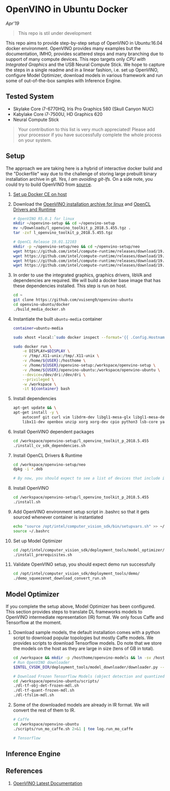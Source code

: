 # OpenVINO in Ubuntu Docker
*Apr'19*

> This repo is stil under development

This repo aims to provide step-by-step setup of OpenVINO in Ubuntu:16.04 docker environment. OpenVINO provides many examples but the documentation, IMHO, provides scattered steps and many branching due to support of many compute devices. This repo targets only *CPU with Integrated Graphics* and the USB Neural Compute Stick. We hope to capture the steps in a single readme and in a linear fashion, i.e. set up OpenVINO, configure Model Optimizer, download models in various framework and run some of out-of-the-box samples with Inference Engine.

## Tested System
* Skylake Core i7-6770HQ, Iris Pro Graphics 580 (Skull Canyon NUC)
* Kabylake Core i7-7500U, HD Graphics 620
* Neural Compute Stick
> Your contribution to this list is very much appreciated! Please add your processor if you have successfully complete the whole process on your system.

## Setup
The approach we are taking here is a hybrid of interactive docker build and the "Dockerfile" way due to the challenge of storing large prebuilt binary installation archive in git. *Yes, I am avoiding git-lfs.* On a side note, you could try to build OpenVINO from [source](https://github.com/opencv/dldt).

1. [Set up Docker CE on host](https://docs.docker.com/install/linux/docker-ce/ubuntu/)

2. Download the [OpenVINO installation archive for linux](https://software.intel.com/en-us/openvino-toolkit/choose-download/free-download-linux) and [OpenCL Drivers and Runtime](https://github.com/intel/compute-runtime/releases)
    ```bash
    # OpenVINO R5.0.1 for linux
    mkdir ~/openvino-setup && cd ~/openvino-setup
    mv ~/Downloads/l_openvino_toolkit_p_2018.5.455.tgz .
    tar -zxf l_openvino_toolkit_p_2018.5.455.tgz

    # OpenCL Release 19.01.12103
    mkdir -p ~/openvino-setup/neo && cd ~/openvino-setup/neo
    wget https://github.com/intel/compute-runtime/releases/download/19.01.12103/intel-gmmlib_18.4.0.348_amd64.deb
    wget https://github.com/intel/compute-runtime/releases/download/19.01.12103/intel-igc-core_18.50.1270_amd64.deb
    wget https://github.com/intel/compute-runtime/releases/download/19.01.12103/intel-igc-opencl_18.50.1270_amd64.deb
    wget https://github.com/intel/compute-runtime/releases/download/19.01.12103/intel-opencl_19.01.12103_amd64.deb
    ```
3. In order to use the integrated graphics, graphics drivers, libVA and dependencies are required. We will build a docker base image that has these dependencies installed. This step is run on host.
    ```bash
    cd ~
    git clone https://github.com/vuiseng9/openvino-ubuntu
    cd openvino-ubuntu/docker
    ./build_media_docker.sh
    ```
4. Instantiate the built ```ubuntu-media``` container
    ```bash
    container=ubuntu-media

    sudo xhost +local:`sudo docker inspect --format='{{ .Config.Hostname }}' $container`

    sudo docker run \
        -e DISPLAY=$DISPLAY \
        -v /tmp/.X11-unix:/tmp/.X11-unix \
        -v /home/${USER}:/hosthome \
        -v /home/${USER}/openvino-setup:/workspace/openvino-setup \
        -v /home/${USER}/openvino-ubuntu:/workspace/openvino-ubuntu \
        --device=/dev/dri:/dev/dri \
        --privileged \
        -w /workspace \
        -it ${container} bash
    ```
5. Install dependencies
    ```bash
    apt-get update && \
    apt-get install -y \
        autoconf git curl vim libdrm-dev libgl1-mesa-glx libgl1-mesa-dev sudo pciutils \
        libx11-dev openbox unzip xorg xorg-dev cpio python3 lsb-core yasm clinfo eog
    ```
6. Install OpenVINO dependent packages
    ```bash
    cd /workspace/openvino-setup/l_openvino_toolkit_p_2018.5.455
    ./install_cv_sdk_dependencies.sh
    ```
7. Install OpenCL Drivers & Runtime
    ```bash
    cd /workspace/openvino-setup/neo
    dpkg -i *.deb

    # By now, you should expect to see a list of devices that include iGPU by running "clinfo"
    ```
8. Install OpenVINO
    ```bash
    cd /workspace/openvino-setup/l_openvino_toolkit_p_2018.5.455
    ./install.sh
    ```
9. Add OpenVINO environment setup script in .bashrc so that it gets sourced whenever container is instantiated
    ```bash
    echo "source /opt/intel/computer_vision_sdk/bin/setupvars.sh" >> ~/.bashrc
    source ~/.bashrc
    ```
10. Set up Model Optimizer
    ```bash
    cd /opt/intel/computer_vision_sdk/deployment_tools/model_optimizer/install_prerequisites
    ./install_prerequisites.sh
    ```
11. Validate OpenVINO setup, you should expect demo run successfully
    ```bash
    cd /opt/intel/computer_vision_sdk/deployment_tools/demo/
    ./demo_squeezenet_download_convert_run.sh
    ```

## Model Optimizer
If you complete the setup above, Model Optimizer has been configured. This section provides steps to translate DL frameworks models to OpenVINO intermediate representation (IR) format. We only focus Caffe and Tensorflow at the moment.

1. Download sample models, the default installation comes with a python script to download popular topologies but mostly Caffe models. We provides scripts to download Tensorflow models. Do note that we store the models on the host as they are large in size (tens of GB in total).
   ```bash
   cd /workspace && mkdir -p /hosthome/openvino-models && ln -sv /hosthome/openvino-models .
   # Run OpenVINO downloader
   $INTEL_CVSDK_DIR/deployment_tools/model_downloader/downloader.py --all -o /hosthome/openvino-models

   # Download Frozen Tensorflow Models (object detection and quantized)
   cd /workspace/openvino-ubuntu/scripts/
   ./dl-tf-obj-det-frozen-mdl.sh
   ./dl-tf-quant-frozen-mdl.sh
   ./dl-tfslim-mdl.sh
   ```
2. Some of the downloaded models are already in IR format. We will convert the rest of them to IR. 
   ```bash
   # Caffe
   cd /workspace/openvino-ubuntu
   ./scripts/run_mo_caffe.sh 2>&1 | tee log.run_mo_caffe

   # Tensorflow
   ```

## Inference Engine


## References
1. [OpenVINO Latest Documentation](https://docs.openvinotoolkit.org/)
